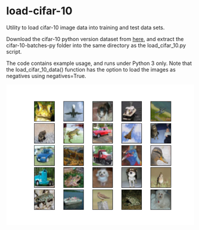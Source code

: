 # load-cifar-10

Utility to load cifar-10 image data into training and test data sets.

Download the cifar-10 python version dataset from
[here](https://www.cs.toronto.edu/~kriz/cifar-10-python.tar.gz), and
extract the cifar-10-batches-py folder into the same directory as the
load_cifar_10.py script.

The code contains example usage, and runs under Python 3 only. Note that
the load_cifar_10_data() function has the option to load the images as
negatives using negatives=True.

![example output](assets/cifar_10_example.png)
